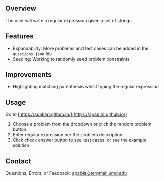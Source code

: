 ## Overview
The user will write a regular expression given a set of strings.

## Features
- Expandability: More problems and test cases can be added in the `questions.json` file
- Seeding: Working to randomly seed problem constraints

## Improvements
- Highlighting matching parenthesis whilst typing the regular expression

## Usage
Go to [https://apabla1.github.io/](https://apabla1.github.io/)
1. Choose a problem from the dropdown or click the random problem button.
2. Enter regular expression per the problem description
3. Click check answer button to see test cases, or see the example solution

## Contact
Questions, Errors, or Feedback: apabla@terpmail.umd.edu
